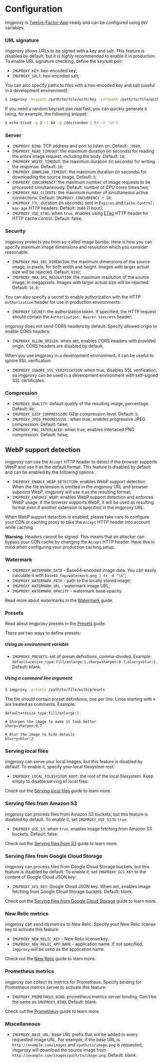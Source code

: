 # Configuration

imgproxy is [Twelve-Factor-App](https://12factor.net/)-ready and can be configured using `ENV` variables.

### URL signature

imgproxy allows URLs to be signed with a key and salt. This feature is disabled by default, but it is _highly_ recommended to enable it in production. To enable URL signature checking, define the key/salt pair:

* `IMGPROXY_KEY`: hex-encoded key;
* `IMGPROXY_SALT`: hex-encoded salt;

You can also specify paths to files with a hex-encoded key and salt (useful in a development environment):

```bash
$ imgproxy -keypath /path/to/file/with/key -saltpath /path/to/file/with/salt
```

If you need a random key/salt pair real fast, you can quickly generate it using, for example, the following snippet:

```bash
$ echo $(xxd -g 2 -l 64 -p /dev/random | tr -d '\n')
```

### Server

* `IMGPROXY_BIND`: TCP address and port to listen on. Default: `:8080`;
* `IMGPROXY_READ_TIMEOUT`: the maximum duration (in seconds) for reading the entire image request, including the body. Default: `10`;
* `IMGPROXY_WRITE_TIMEOUT`: the maximum duration (in seconds) for writing the response. Default: `10`;
* `IMGPROXY_DOWNLOAD_TIMEOUT`: the maximum duration (in seconds) for downloading the source image. Default: `5`;
* `IMGPROXY_CONCURRENCY`: the maximum number of image requests to be processed simultaneously. Default: number of CPU cores times two;
* `IMGPROXY_MAX_CLIENTS`: the maximum number of simultaneous active connections. Default: `IMGPROXY_CONCURRENCY * 10`;
* `IMGPROXY_TTL`: duration (in seconds) sent in `Expires` and `Cache-Control: max-age` HTTP headers. Default: `3600` (1 hour);
* `IMGPROXY_USE_ETAG`: when `true`, enables using [ETag](https://en.wikipedia.org/wiki/HTTP_ETag) HTTP header for HTTP cache control. Default: false;

### Security

imgproxy protects you from so-called image bombs. Here is how you can specify maximum image dimensions and resolution which you consider reasonable:

* `IMGPROXY_MAX_SRC_DIMENSION`: the maximum dimensions of the source image, in pixels, for both width and height. Images with larger actual size will be rejected. Default: `8192`;
* `IMGPROXY_MAX_SRC_RESOLUTION`: the maximum resolution of the source image, in megapixels. Images with larger actual size will be rejected. Default: `16.8`;

You can also specify a secret to enable authorization with the HTTP `Authorization` header for use in production environments:

* `IMGPROXY_SECRET`: the authorization token. If specified, the HTTP request should contain the `Authorization: Bearer %secret%` header;

imgproxy does not send CORS headers by default. Specify allowed origin to enable CORS headers:

* `IMGPROXY_ALLOW_ORIGIN`: when set, enables CORS headers with provided origin. CORS headers are disabled by default.

When you use imgproxy in a development environment, it can be useful to ignore SSL verification:

* `IMGPROXY_IGNORE_SSL_VERIFICATION`: when true, disables SSL verification, so imgproxy can be used in a development environment with self-signed SSL certificates.

### Compression

* `IMGPROXY_QUALITY`: default quality of the resulting image, percentage. Default: `80`;
* `IMGPROXY_GZIP_COMPRESSION`: GZip compression level. Default: `5`;
* `IMGPROXY_JPEG_PROGRESSIVE` : when true, enables progressive JPEG compression. Default: false;
* `IMGPROXY_PNG_INTERLACED`: when true, enables interlaced PNG compression. Default: false;

## WebP support detection

imgproxy can use the `Accept` HTTP header to detect if the browser supports WebP and use it as the default format. This feature is disabled by default and can be enabled by the following options:

* `IMGPROXY_ENABLE_WEBP_DETECTION`: enables WebP support detection. When the file extension is omitted in the imgproxy URL and browser supports WebP, imgproxy will use it as the resulting format;
* `IMGPROXY_ENFORCE_WEBP`: enables WebP support detection and enforces WebP usage. If the browser supports WebP, it will be used as resulting format even if another extension is specified in the imgproxy URL.

When WebP support detection is enabled, please take care to configure your CDN or caching proxy to take the `Accept` HTTP header into account while caching.

**Warning**: Headers cannot be signed. This means that an attacker can bypass your CDN cache by changing the `Accept` HTTP header. Have this in mind when configuring your production caching setup.

### Watermark

* `IMGPROXY_WATERMARK_DATA` - Base64-encoded image data. You can easily calculate it with `base64 tmp/watermark.png | tr -d '\n'`;
* `IMGPROXY_WATERMARK_PATH` - path to the locally stored image;
* `IMGPROXY_WATERMARK_URL` - watermark image URL;
* `IMGPROXY_WATERMARK_OPACITY` - watermark base opacity.

Read more about watermarks in the [Watermark](./watermark.md) guide.

### Presets

Read about imgproxy presets in the [Presets](./presets.md) guide.

There are two ways to define presets:

##### Using an environment variable

* `IMGPROXY_PRESETS`: set of preset definitions, comma-divided. Example: `default=resize_type:fill/enlarge:1,sharp=sharpen:0.7,blurry=blur:2`. Default: blank.

##### Using a command line argument

```bash
$ imgproxy -presets /path/to/file/with/presets
```

The file should contain preset definitions, one per line. Lines starting with `#` are treated as comments. Example:

```
default=resize_type:fill/enlarge:1

# Sharpen the image to make it look better
sharp=sharpen:0.7

# Blur the image to hide details
blurry=blur:2
```

### Serving local files

imgproxy can serve your local images, but this feature is disabled by default. To enable it, specify your local filesystem root:

* `IMGPROXY_LOCAL_FILESYSTEM_ROOT`: the root of the local filesystem. Keep empty to disable serving of local files.

Check out the [Serving local files](./serving_local_files.md) guide to learn more.

### Serving files from Amazon S3

imgproxy can process files from Amazon S3 buckets, but this feature is disabled by default. To enable it, set `IMGPROXY_USE_S3` to `true`:

* `IMGPROXY_USE_S3`: when `true`, enables image fetching from Amazon S3 buckets. Default: false.

Check out the [Serving files from S3](./serving_files_from_s3.md) guide to learn more.

### Serving files from Google Cloud Storage

imgproxy can process files from Google Cloud Storage buckets, but this feature is disabled by default. To enable it, set `IMGPROXY_GCS_KEY` to the content of Google Cloud JSON key:

* `IMGPROXY_GCS_KEY`: Google Cloud JSON key. When set, enables image fetching from Google Cloud Storage buckets. Default: blank.

Check out the [Serving files from Google Cloud Storage](./serving_files_from_google_cloud_storage.md) guide to learn more.

### New Relic metrics

imgproxy can send its metrics to New Relic. Specify your New Relic license key to activate this feature:

* `IMGPROXY_NEW_RELIC_KEY` - New Relic license key;
* `IMGPROXY_NEW_RELIC_APP_NAME` - application name. If not specified, `imgproxy` will be used as the application name.

Check out the [New Relic](./new_relic.md) guide to learn more.

### Prometheus metrics

imgproxy can collect its metrics for Prometheus. Specify binding for Prometheus metrics server to activate this feature:

* `IMGPROXY_PROMETHEUS_BIND`: prometheus metrics server binding. Can't be the same as `IMGPROXY_BIND`. Default: blank.

Check out the [Prometheus](./prometheus.md) guide to learn more.

### Miscellaneous

* `IMGPROXY_BASE_URL`: base URL prefix that will be added to every requested image URL. For example, if the base URL is `http://example.com/images` and `/path/to/image.png` is requested, imgproxy will download the source image from `http://example.com/images/path/to/image.png`. Default: blank.
